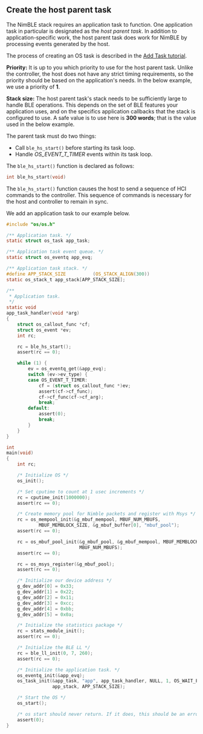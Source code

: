 ## Create the host parent task

The NimBLE stack requires an application task to function.  One application
task in particular is designated as the *host parent task*.  In addition to
application-specific work, the host parent task does work for NimBLE by
processing events generated by the host.

The process of creating an OS task is described in the [Add Task
tutorial](#../../../../os/tutorials/event_queue/).

**Priority:**
It is up to you which priority to use for the host parent task.  Unlike the
controller, the host does not have any strict timing requirements, so the
priority should be based on the application's needs.  In the below example, we
use a priority of **1**.

**Stack size:**
The host parent task's stack needs to be sufficiently large to handle BLE
operations.  This depends on the set of BLE features your application uses, and
on the specifics application callbacks that the stack is configured to use.  A
safe value is to use here is **300 words**; that is the value used in the below
example.

The parent task must do two things:

* Call `ble_hs_start()` before starting its task loop.
* Handle *OS_EVENT_T_TIMER* events within its task loop.

The `ble_hs_start()` function is declared as follows:

```c
int ble_hs_start(void)
```

The `ble_hs_start()` function causes the host to send a sequence of HCI
commands to the controller.  This sequence of commands is necessary for the
host and controller to remain in sync.

We add an application task to our example below.

```c hl_lines="1 3 4 6 7 9 10 11 13 14 15 16 17 18 19 20 21 23 24 26 27 28 29 30 31 32 33 34 35 36 37 38 39 81 82 83 84 85"
#include "os/os.h"

/** Application task. */
static struct os_task app_task;

/** Application task event queue. */
static struct os_eventq app_evq;

/** Application task stack. */
#define APP_STACK_SIZE          (OS_STACK_ALIGN(300))
static os_stack_t app_stack[APP_STACK_SIZE];

/**
 * Application task.
 */
static void
app_task_handler(void *arg)
{
    struct os_callout_func *cf;
    struct os_event *ev;
    int rc;

    rc = ble_hs_start();
    assert(rc == 0);

    while (1) {
        ev = os_eventq_get(&app_evq);
        switch (ev->ev_type) {
        case OS_EVENT_T_TIMER:
            cf = (struct os_callout_func *)ev;
            assert(cf->cf_func);
            cf->cf_func(cf->cf_arg);
            break;
        default:
            assert(0);
            break;
        }
    }
}

int
main(void)
{
	int rc;

    /* Initialize OS */
    os_init();

    /* Set cputime to count at 1 usec increments */
    rc = cputime_init(1000000);
    assert(rc == 0);

    /* Create memory pool for Nimble packets and register with Msys */
    rc = os_mempool_init(&g_mbuf_mempool, MBUF_NUM_MBUFS,
            MBUF_MEMBLOCK_SIZE, &g_mbuf_buffer[0], "mbuf_pool");
    assert(rc == 0);

    rc = os_mbuf_pool_init(&g_mbuf_pool, &g_mbuf_mempool, MBUF_MEMBLOCK_SIZE,
                           MBUF_NUM_MBUFS);
    assert(rc == 0);

    rc = os_msys_register(&g_mbuf_pool);
    assert(rc == 0);

    /* Initialize our device address */
    g_dev_addr[0] = 0x33;
    g_dev_addr[1] = 0x22;
    g_dev_addr[2] = 0x11;
    g_dev_addr[3] = 0xcc;
    g_dev_addr[4] = 0xbb;
    g_dev_addr[5] = 0x0a;

	/* Initialize the statistics package */
    rc = stats_module_init();
    assert(rc == 0);

    /* Initialize the BLE LL */
    rc = ble_ll_init(0, 7, 260);
    assert(rc == 0);

    /* Initialize the application task. */
    os_eventq_init(&app_evq);
    os_task_init(&app_task, "app", app_task_handler, NULL, 1, OS_WAIT_FOREVER,
                 app_stack, APP_STACK_SIZE);

    /* Start the OS */
    os_start();

    /* os start should never return. If it does, this should be an error */
    assert(0);
}
```

